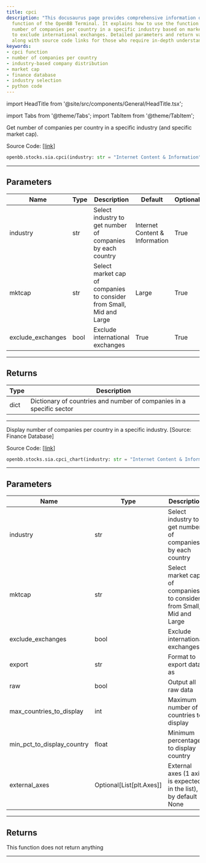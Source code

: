 ```yaml
---
title: cpci
description: "This docusaurus page provides comprehensive information on the 'cpci'"
  function of the OpenBB Terminal. It explains how to use the function to get the
  number of companies per country in a specific industry based on market cap and whether
  to exclude international exchanges. Detailed parameters and return values are provided,
  along with source code links for those who require in-depth understanding.
keywords:
- cpci function
- number of companies per country
- industry-based company distribution
- market cap
- finance database
- industry selection
- python code
---
```


import HeadTitle from '@site/src/components/General/HeadTitle.tsx';

<HeadTitle title="stocks.sia.cpci - Reference | OpenBB SDK Docs" />

import Tabs from '@theme/Tabs';
import TabItem from '@theme/TabItem';

<Tabs>
<TabItem value="model" label="Model" default>

Get number of companies per country in a specific industry (and specific market cap).

Source Code: [[link](https://github.com/OpenBB-finance/OpenBBTerminal/tree/main/openbb_terminal/stocks/sector_industry_analysis/financedatabase_model.py#L411)]

```python
openbb.stocks.sia.cpci(industry: str = "Internet Content & Information", mktcap: str = "Large", exclude_exchanges: bool = True)
```

---

## Parameters

| Name | Type | Description | Default | Optional |
| ---- | ---- | ----------- | ------- | -------- |
| industry | str | Select industry to get number of companies by each country | Internet Content & Information | True |
| mktcap | str | Select market cap of companies to consider from Small, Mid and Large | Large | True |
| exclude_exchanges | bool | Exclude international exchanges | True | True |


---

## Returns

| Type | Description |
| ---- | ----------- |
| dict | Dictionary of countries and number of companies in a specific sector |
---

</TabItem>
<TabItem value="view" label="Chart">

Display number of companies per country in a specific industry. [Source: Finance Database]

Source Code: [[link](https://github.com/OpenBB-finance/OpenBBTerminal/tree/main/openbb_terminal/stocks/sector_industry_analysis/financedatabase_view.py#L818)]

```python
openbb.stocks.sia.cpci_chart(industry: str = "Internet Content & Information", mktcap: str = "Large", exclude_exchanges: bool = True, export: str = "", raw: bool = False, max_countries_to_display: int = 15, min_pct_to_display_country: float = 0.015, external_axes: Optional[List[matplotlib.axes._axes.Axes]] = None)
```

---

## Parameters

| Name | Type | Description | Default | Optional |
| ---- | ---- | ----------- | ------- | -------- |
| industry | str | Select industry to get number of companies by each country | Internet Content & Information | True |
| mktcap | str | Select market cap of companies to consider from Small, Mid and Large | Large | True |
| exclude_exchanges | bool | Exclude international exchanges | True | True |
| export | str | Format to export data as |  | True |
| raw | bool | Output all raw data | False | True |
| max_countries_to_display | int | Maximum number of countries to display | 15 | True |
| min_pct_to_display_country | float | Minimum percentage to display country | 0.015 | True |
| external_axes | Optional[List[plt.Axes]] | External axes (1 axis is expected in the list), by default None | None | True |


---

## Returns

This function does not return anything

---

</TabItem>
</Tabs>
